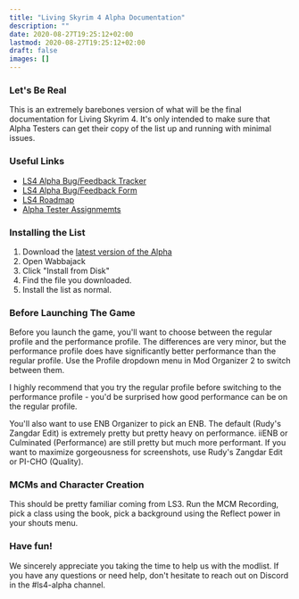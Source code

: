 ```yaml
---
title: "Living Skyrim 4 Alpha Documentation"
description: ""
date: 2020-08-27T19:25:12+02:00
lastmod: 2020-08-27T19:25:12+02:00
draft: false
images: []
---
```


### Let's Be Real

This is an extremely barebones version of what will be the final documentation for Living Skyrim 4. It's only intended to make sure that Alpha Testers can get their copy of the list up and running with minimal issues.

### Useful Links

- [LS4 Alpha Bug/Feedback Tracker](https://app.asana.com/read-only/LS4-Alpha/1202685114827965/9423232a32f100dcc13cf0f6cb583aa5/board)
- [LS4 Alpha Bug/Feedback Form](https://form.asana.com/?k=GkTZeQyiErLFYOsVOQfzJQ&d=1202685114827965)
- [LS4 Roadmap](https://www.fgsmodlists.com/ls4roadmap)
- [Alpha Tester Assignmemts](https://docs.google.com/document/d/17dHNvJW1vMVZwYLxNJ61v8RBPFubW0kuTbFK6O4yERU/edit?usp=sharing)

### Installing the List

1. Download the [latest version of the Alpha]()
2. Open Wabbajack
3. Click "Install from Disk"
4. Find the file you downloaded.
5. Install the list as normal.

### Before Launching The Game

Before you launch the game, you'll want to choose between the regular profile and the performance profile. The differences are very minor, but the performance profile does have significantly better performance than the regular profile. Use the Profile dropdown menu in Mod Organizer 2 to switch between them.

I highly recommend that you try the regular profile before switching to the performance profile - you'd be surprised how good performance can be on the regular profile.

You'll also want to use ENB Organizer to pick an ENB. The default (Rudy's Zangdar Edit) is extremely pretty but pretty heavy on performance. iiENB or Culminated (Performance) are still pretty but much more performant. If you want to maximize gorgeousness for screenshots, use Rudy's Zangdar Edit or PI-CHO (Quality).

### MCMs and Character Creation

This should be pretty familiar coming from LS3. Run the MCM Recording, pick a class using the book, pick a background using the Reflect power in your shouts menu.

### Have fun!

We sincerely appreciate you taking the time to help us with the modlist. If you have any questions or need help, don't hesitate to reach out on Discord in the #ls4-alpha channel.